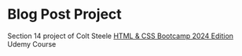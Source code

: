 # Blog Post Project

Section 14 project of Colt Steele [HTML & CSS Bootcamp 2024 Edition](https://www.udemy.com/course/html-and-css-bootcamp/) Udemy Course

